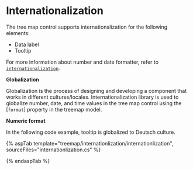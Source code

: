 # Internationalization

The tree map control supports internationalization for the following elements:

* Data label
* Tooltip

For more information about number and date formatter, refer to [`internationalization`](http://ej2.syncfusion.com/documentation/base/intl.html).

<!-- markdownlint-disable MD036 -->

**Globalization**

Globalization is the process of designing and developing a component that works in different cultures/locales. Internationalization library is used to globalize number, date, and time values in the tree map control using the [`format`] property in the treemap model.

**Numeric format**

In the following code example, tooltip is globalized to Deutsch culture.

{% aspTab template="treemap/internationlization/internationlization", sourceFiles="internationlization.cs" %}

{% endaspTab %}